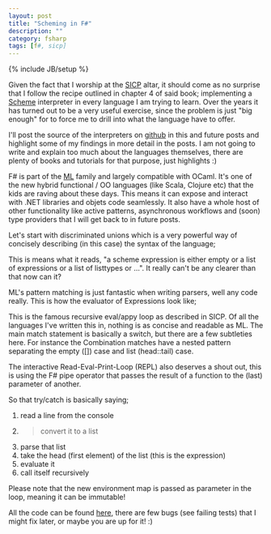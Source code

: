 ```yaml
---
layout: post
title: "Scheming in F#"
description: ""
category: fsharp
tags: [f#, sicp]
---
```

{% include JB/setup %}

Given the fact that I worship at the <a href="http://mitpress.mit.edu/sicp/">SICP</a> altar, it should come as no surprise that I follow the recipe outlined in chapter 4 of said book; implementing a <a href="http://en.wikipedia.org/wiki/Scheme_(programming_language)">Scheme</a> interpreter in every language I am trying to learn. Over the years it has turned out to be a very useful exercise, since the problem is just "big enough" for to force me to drill into what the language have to offer.

I'll post the source of the interpreters on <a href="https://github.com/martintrojer/">github</a> in this and future posts and highlight some of my findings in more detail in the posts. I am not going to write and explain too much about the languages themselves, there are plenty of books and tutorials for that purpose, just highlights :)

F# is part of the <a href="http://en.wikipedia.org/wiki/ML_(programming_language)">ML</a> family and largely compatible with OCaml. It's one of the new hybrid functional / OO languages (like Scala, Clojure etc) that the kids are raving about these days. This means it can expose and interact with .NET libraries and objets code seamlessly. It also have a whole host of other functionality like active patterns, asynchronous workflows and (soon) type providers that I will get back to in future posts.

Let's start with discriminated unions which is a very powerful way of concisely describing (in this case) the syntax of the language;
<script src="https://gist.github.com/1695088.js?file=types.fs"> </script>

This is means what it reads, "a scheme expression is either empty or a list of expressions or a list of listtypes or ...". It really can't be any clearer than that now can it?

ML's pattern matching is just fantastic when writing parsers, well any code really. This is how the evaluator of Expressions look like;
<script src="https://gist.github.com/1695088.js?file=eval-apply.fs"> </script>

This is the famous recursive eval/appy loop as described in SICP. Of all the languages I've written this in, nothing is as concise and readable as ML. The main match statement is basically a switch, but there are a few subtleties here. For instance the Combination matches have a nested pattern separating the empty (\[\]) case and list (head::tail) case.

The interactive Read-Eval-Print-Loop (REPL) also deserves a shout out, this is using the F# pipe operator that passes the result of a function to the (last) parameter of another.
<script src="https://gist.github.com/1695088.js?file=repl.fs"> </script>
So that try/catch is basically saying;
1. read a line from the console
2. >convert it to a list
3. parse that list
4. take the head (first element) of the list (this is the expression)
5. evaluate it
6. call itself recursively

Please note that the new environment map is passed as parameter in the loop, meaning it can be immutable!

All the code can be found <a href="https://github.com/martintrojer/scheme-fsharp">here</a>, there are few bugs (see failing tests) that I might fix later, or maybe you are up for it! :)
<script src="https://gist.github.com/1695088.js?file=repl-example"> </script>